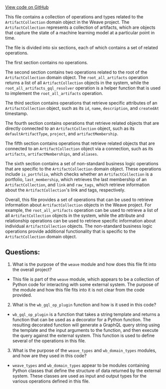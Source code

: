 [View code on GitHub](https://github.com/wandb/weave/weave/ops_domain/artifact_collection_ops.py)

This file contains a collection of operations and types related to the `ArtifactCollection` domain object in the Weave project. The `ArtifactCollection` represents a collection of artifacts, which are objects that capture the state of a machine learning model at a particular point in time. 

The file is divided into six sections, each of which contains a set of related operations. 

The first section contains no operations. 

The second section contains two operations related to the root of the `ArtifactCollection` domain object. The `root_all_artifacts` operation returns a list of all `ArtifactCollection` objects in the system, while the `root_all_artifacts_gql_resolver` operation is a helper function that is used to implement the `root_all_artifacts` operation. 

The third section contains operations that retrieve specific attributes of an `ArtifactCollection` object, such as its `id`, `name`, `description`, and `createdAt` timestamp. 

The fourth section contains operations that retrieve related objects that are directly connected to an `ArtifactCollection` object, such as its `defaultArtifactType`, `project`, and `artifactMembership`. 

The fifth section contains operations that retrieve related objects that are connected to an `ArtifactCollection` object via a connection, such as its `artifacts`, `artifactMemberships`, and `aliases`. 

The sixth section contains a set of non-standard business logic operations that are specific to the `ArtifactCollection` domain object. These operations include `is_portfolio`, which checks whether an `ArtifactCollection` is a portfolio, `last_membership`, which retrieves the last membership of an `ArtifactCollection`, and `link` and `raw_tags`, which retrieve information about the `ArtifactCollection`'s link and tags, respectively. 

Overall, this file provides a set of operations that can be used to retrieve information about `ArtifactCollection` objects in the Weave project. For example, the `root_all_artifacts` operation can be used to retrieve a list of all `ArtifactCollection` objects in the system, while the attribute and relationship operations can be used to retrieve specific information about individual `ArtifactCollection` objects. The non-standard business logic operations provide additional functionality that is specific to the `ArtifactCollection` domain object.
## Questions: 
 1. What is the purpose of the `weave` module and how does this file fit into the overall project?
- This file is part of the `weave` module, which appears to be a collection of Python code for interacting with some external system. The purpose of the module and how this file fits into it is not clear from the code provided.

2. What is the `wb_gql_op_plugin` function and how is it used in this code?
- `wb_gql_op_plugin` is a function that takes a string template and returns a function that can be used as a decorator for a Python function. The resulting decorated function will generate a GraphQL query string using the template and the input arguments to the function, and then execute the query against the external system. This function is used to define several of the operations in this file.

3. What is the purpose of the `weave_types` and `wb_domain_types` modules, and how are they used in this code?
- `weave_types` and `wb_domain_types` appear to be modules containing Python classes that define the structure of data returned by the external system. These classes are used as input and output types for the various operations defined in this file.